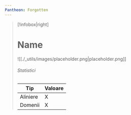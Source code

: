 ```yaml
---
Pantheon: Forgotten
---
```

> [!infobox|right]
> # Name
> ![[./_utils/images/placeholder.png|placeholder.png]]
> ###### Statistici
> | Tip |  Valoare |
> | ---- | ---- |
> | Aliniere | X |
> | Domenii | X |
